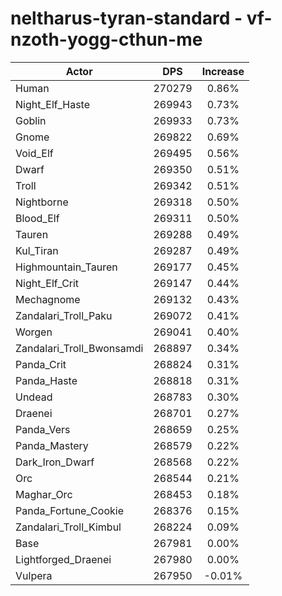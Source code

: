 # neltharus-tyran-standard - vf-nzoth-yogg-cthun-me
| Actor | DPS | Increase |
|---|:---:|:---:|
|Human|270279|0.86%|
|Night_Elf_Haste|269943|0.73%|
|Goblin|269933|0.73%|
|Gnome|269822|0.69%|
|Void_Elf|269495|0.56%|
|Dwarf|269350|0.51%|
|Troll|269342|0.51%|
|Nightborne|269318|0.50%|
|Blood_Elf|269311|0.50%|
|Tauren|269288|0.49%|
|Kul_Tiran|269287|0.49%|
|Highmountain_Tauren|269177|0.45%|
|Night_Elf_Crit|269147|0.44%|
|Mechagnome|269132|0.43%|
|Zandalari_Troll_Paku|269072|0.41%|
|Worgen|269041|0.40%|
|Zandalari_Troll_Bwonsamdi|268897|0.34%|
|Panda_Crit|268824|0.31%|
|Panda_Haste|268818|0.31%|
|Undead|268783|0.30%|
|Draenei|268701|0.27%|
|Panda_Vers|268659|0.25%|
|Panda_Mastery|268579|0.22%|
|Dark_Iron_Dwarf|268568|0.22%|
|Orc|268544|0.21%|
|Maghar_Orc|268453|0.18%|
|Panda_Fortune_Cookie|268376|0.15%|
|Zandalari_Troll_Kimbul|268224|0.09%|
|Base|267981|0.00%|
|Lightforged_Draenei|267980|0.00%|
|Vulpera|267950|-0.01%|
